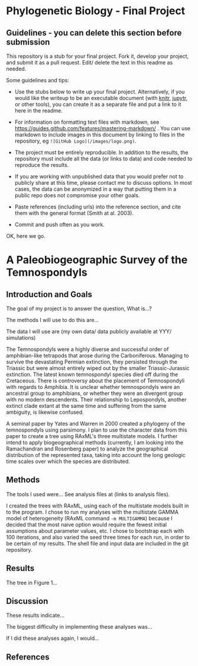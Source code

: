 # Phylogenetic Biology - Final Project

## Guidelines - you can delete this section before submission

This repository is a stub for your final project. Fork it, develop your project, and submit it as a pull request. Edit/ delete the text in this readme as needed.

Some guidelines and tips:

- Use the stubs below to write up your final project. Alternatively, if you would like the writeup to be an executable document (with [knitr](http://yihui.name/knitr/), [jupytr](http://jupyter.org/), or other tools), you can create it as a separate file and put a link to it here in the readme.

- For information on formatting text files with markdown, see https://guides.github.com/features/mastering-markdown/ . You can use markdown to include images in this document by linking to files in the repository, eg `![GitHub Logo](/images/logo.png)`.

- The project must be entirely reproducible. In addition to the results, the repository must include all the data (or links to data) and code needed to reproduce the results.

- If you are working with unpublished data that you would prefer not to publicly share at this time, please contact me to discuss options. In most cases, the data can be anonymized in a way that putting them in a public repo does not compromise your other goals.

- Paste references (including urls) into the reference section, and cite them with the general format (Smith at al. 2003).

- Commit and push often as you work.

OK, here we go.

# A Paleobiogeographic Survey of the Temnospondyls

## Introduction and Goals

The goal of my project is to answer the question, What is...?

The methods I will use to do this are...

The data I will use are (my own data/ data publicly available at YYY/ simulations)

The Temnospondyls were a highly diverse and successful order of amphibian-like tetrapods that arose during the Carboniferous. Managing to survive the devastating Permian extinction, they persisted through the Triassic but were almost entirely wiped out by the smaller Triassic-Jurassic extinction. The latest known temnospondyl species died off during the Cretaceous.
There is controversy about the placement of Temnospondyli with regards to Amphibia. It is unclear whether temnospondyls were an ancestral group to amphibians, or whether they were an divergent group with no modern descendents. Their relationship to Lepospondyls, another extinct clade extant at the same time and suffering from the same ambiguity, is likewise confused.

A seminal paper by Yates and Warren in 2000 created a phylogeny of the temnospondyls using parsimony. I plan to use the character data from this paper to create a tree using RAxML's three multistate models. I further intend to apply biogeographical methods (currently, I am looking into the Ramachandran and Rosenberg paper) to analyze the geographical distribution of the represented taxa, taking into account the long geologic time scales over which the species are distributed.

## Methods

The tools I used were... See analysis files at (links to analysis files).

I created the trees with RAxML, using each of the multistate models built in to the program. I chose to run my analyses with the multistate GAMMA model of heterogeneity (RAxML command `-m MULTIGAMMA`) because I decided that the most naive option would require the fewest initial assumptions about parameter values, etc. I chose to bootstrap each with 100 iterations, and also varied the seed three times for each run, in order to be certain of my results. The shell file and input data are included in the git repository.

## Results

The tree in Figure 1...

## Discussion

These results indicate...

The biggest difficulty in implementing these analyses was...

If I did these analyses again, I would...

## References


